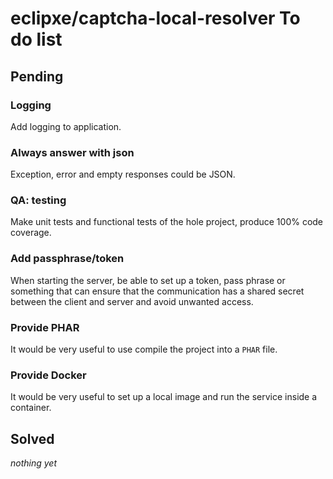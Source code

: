 # eclipxe/captcha-local-resolver To do list

## Pending

### Logging

Add logging to application.

### Always answer with json

Exception, error and empty responses could be JSON.

### QA: testing

Make unit tests and functional tests of the hole project, produce 100% code coverage.

### Add passphrase/token

When starting the server, be able to set up a token, pass phrase or something that can ensure that the communication
has a shared secret between the client and server and avoid unwanted access.

### Provide PHAR

It would be very useful to use compile the project into a `PHAR` file.

### Provide Docker

It would be very useful to set up a local image and run the service inside a container.

## Solved

*nothing yet*
